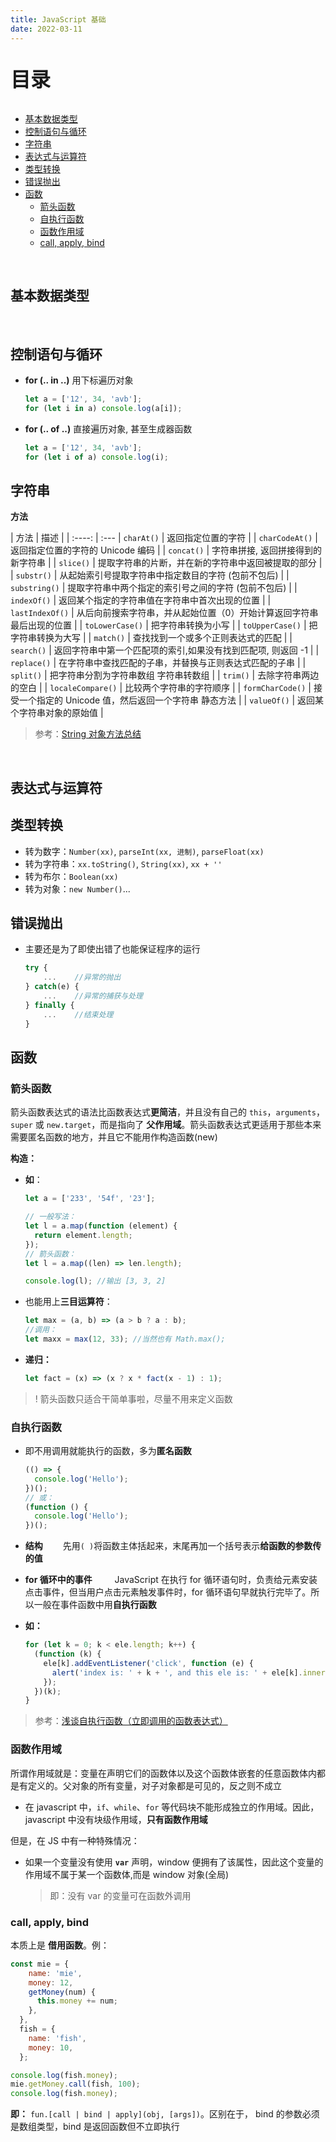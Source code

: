 ```yaml
---
title: JavaScript 基础
date: 2022-03-11
---
```


<p style="font-size: 32px; font-weight: bold;">目录</p>

<!-- @import "[TOC]" {cmd="toc" depthFrom=2 depthTo=5 orderedList=false} -->

<!-- code_chunk_output -->

- [基本数据类型](#基本数据类型)
- [控制语句与循环](#控制语句与循环)
- [字符串](#字符串)
- [表达式与运算符](#表达式与运算符)
- [类型转换](#类型转换)
- [错误抛出](#错误抛出)
- [函数](#函数)
  - [箭头函数](#箭头函数)
  - [自执行函数](#自执行函数)
  - [函数作用域](#函数作用域)
  - [call, apply, bind](#call-apply-bind)

<!-- /code_chunk_output -->

<br>

## 基本数据类型

<br>

## 控制语句与循环

- **for (.. in ..)** 用下标遍历对象
  ```js {.line-numbers}
  let a = ['12', 34, 'avb'];
  for (let i in a) console.log(a[i]);
  ```
- **for (.. of ..)** 直接遍历对象, 甚至生成器函数
  ```js {.line-numbers}
  let a = ['12', 34, 'avb'];
  for (let i of a) console.log(i);
  ```

## 字符串

**方法**

<div class="tableBox">

<span></span>
| 方法 | 描述 |
| :----: | :---
| `charAt()` | 返回指定位置的字符 |
| `charCodeAt()` | 返回指定位置的字符的 Unicode 编码 |
| `concat()` | 字符串拼接, 返回拼接得到的新字符串 |
| `slice()` | 提取字符串的片断，并在新的字符串中返回被提取的部分 |
| `substr()` | 从起始索引号提取字符串中指定数目的字符 (包前不包后) |
| `substring()` | 提取字符串中两个指定的索引号之间的字符 (包前不包后) |
| `indexOf()` | 返回某个指定的字符串值在字符串中首次出现的位置 |
| `lastIndexOf()` | 从后向前搜索字符串，并从起始位置（0）开始计算返回字符串最后出现的位置 |
| `toLowerCase()` | 把字符串转换为小写 |
| `toUpperCase()` | 把字符串转换为大写 |
| `match()` | 查找找到一个或多个正则表达式的匹配 |
| `search()` | 返回字符串中第一个匹配项的索引,如果没有找到匹配项, 则返回 -1 |
| `replace()` | 在字符串中查找匹配的子串，并替换与正则表达式匹配的子串 |
| `split()` | 把字符串分割为字符串数组 字符串转数组 |
| `trim()` | 去除字符串两边的空白 |
| `localeCompare()` | 比较两个字符串的字符顺序 |
| `formCharCode()` | 接受一个指定的 Unicode 值，然后返回一个字符串 静态方法 |
| `valueOf()` | 返回某个字符串对象的原始值 |

</div>

> 参考：[String 对象方法总结](https://www.jianshu.com/p/1bc145627572)

<br>

## 表达式与运算符

## 类型转换

- 转为数字：`Number(xx)`, `parseInt(xx, 进制)`, `parseFloat(xx)`
- 转为字符串：`xx.toString()`, `String(xx)`, `xx + ''`
- 转为布尔：`Boolean(xx)`
- 转为对象：`new Number()`...

## 错误抛出

- 主要还是为了即使出错了也能保证程序的运行

  ```js {.line-numbers}
  try {
      ...    //异常的抛出
  } catch(e) {
      ...    //异常的捕获与处理
  } finally {
      ...    //结束处理
  }
  ```

## 函数

### 箭头函数

箭头函数表达式的语法比函数表达式**更简洁**，并且没有自己的 `this`，`arguments`，`super` 或 `new.target`，而是指向了 **父作用域**。箭头函数表达式更适用于那些本来需要匿名函数的地方，并且它不能用作构造函数(new)

**构造：**

- **如**：

  ```js {.line-numbers}
  let a = ['233', '54f', '23'];

  // 一般写法：
  let l = a.map(function (element) {
    return element.length;
  });
  // 箭头函数：
  let l = a.map((len) => len.length);

  console.log(l); //输出 [3, 3, 2]
  ```

- 也能用上**三目运算符**：
  ```js {.line-numbers}
  let max = (a, b) => (a > b ? a : b);
  //调用：
  let maxx = max(12, 33); //当然也有 Math.max();
  ```
- **递归：**
  ```js {.line-numbers}
  let fact = (x) => (x ? x * fact(x - 1) : 1);
  ```

> ! 箭头函数只适合干简单事啦，尽量不用来定义函数

### 自执行函数

- 即不用调用就能执行的函数，多为**匿名函数**

  ```js {.line-numbers}
  (() => {
    console.log('Hello');
  })();
  // 或：
  (function () {
    console.log('Hello');
  })();
  ```

- **结构**
  &emsp;&emsp;先用`( )`将函数主体括起来，末尾再加一个括号表示**给函数的参数传的值**

- **for 循环中的事件**
  &emsp;&emsp; JavaScript 在执行 for 循环语句时，负责给元素安装点击事件，但当用户点击元素触发事件时，for 循环语句早就执行完毕了。所以一般在事件函数中用**自执行函数**

- **如：**

  ```js {.line-numbers}
  for (let k = 0; k < ele.length; k++) {
    (function (k) {
      ele[k].addEventListener('click', function (e) {
        alert('index is: ' + k + ', and this ele is: ' + ele[k].innerHTML);
      });
    })(k);
  }
  ```

> 参考：[浅谈自执行函数（立即调用的函数表达式）](https://www.jianshu.com/p/c64bfbcd34c3)

### 函数作用域

所谓作用域就是：变量在声明它们的函数体以及这个函数体嵌套的任意函数体内都是有定义的。父对象的所有变量，对子对象都是可见的，反之则不成立

- 在 javascript 中，`if`、`while`、`for` 等代码块不能形成独立的作用域。因此，javascript 中没有块级作用域，**只有函数作用域**

但是，在 JS 中有一种特殊情况：

- 如果一个变量没有使用 **`var`** 声明，window 便拥有了该属性，因此这个变量的作用域不属于某一个函数体,而是 window 对象(全局)

  > 即：没有 var 的变量可在函数外调用

### call, apply, bind

本质上是 **借用函数**。例：

```js {.line-numbers}
const mie = {
    name: 'mie',
    money: 12,
    getMoney(num) {
      this.money += num;
    },
  },
  fish = {
    name: 'fish',
    money: 10,
  };

console.log(fish.money);
mie.getMoney.call(fish, 100);
console.log(fish.money);
```

**即：** `fun.[call | bind | apply](obj, [args])`。区别在于， bind 的参数必须是数组类型，bind 是返回函数但不立即执行
